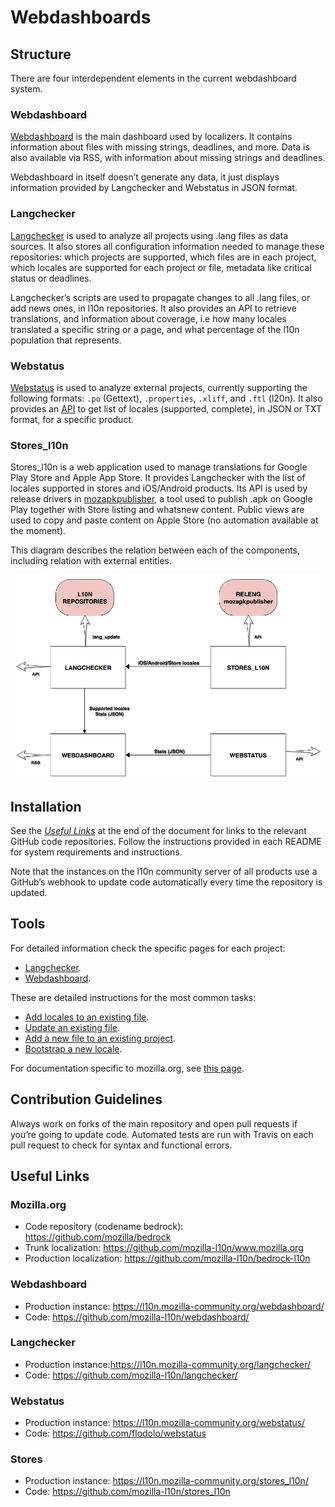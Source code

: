 # Webdashboards

## Structure
There are four interdependent elements in the current webdashboard system.

### Webdashboard
[Webdashboard] is the main dashboard used by localizers. It contains information about files with missing strings, deadlines, and more. Data is also available via RSS, with information about missing strings and deadlines.

Webdashboard in itself doesn’t generate any data, it just displays information provided by Langchecker and Webstatus in JSON format.

### Langchecker
[Langchecker](langchecker.md) is used to analyze all projects using .lang files as data sources. It also stores all configuration information needed to manage these repositories: which projects are supported, which files are in each project, which locales are supported for each project or file, metadata like critical status or deadlines.

Langchecker’s scripts are used to propagate changes to all .lang files, or add news ones, in l10n repositories. It also provides an API to retrieve translations, and information about coverage, i.e how many locales translated a specific string or a page, and what percentage of the l10n population that represents.

### Webstatus
[Webstatus] is used to analyze external projects, currently supporting the following formats: `.po` (Gettext), `.properties`, `.xliff`, and `.ftl` (l20n). It also provides an [API](https://github.com/mozilla-l10n/webstatus/#available-urls) to get list of locales (supported, complete), in JSON or TXT format, for a specific product.

### Stores_l10n
Stores_l10n is a web application used to manage translations for Google Play Store and Apple App Store. It provides Langchecker with the list of locales supported in stores and iOS/Android products. Its API is used by release drivers in [mozapkpublisher](https://github.com/mozilla-releng/mozapkpublisher/), a tool used to publish .apk on Google Play together with Store listing and whatsnew content. Public views are used to copy and paste content on Apple Store (no automation available at the moment).

This diagram describes the relation between each of the components, including relation with external entities.

<a href="/misc/img/webdashboards/webdashboards.png"><img src="/misc/img/webdashboards/webdashboards.png" alt="Webdashboards diagram" style="width: 600px; margin: 0 auto; display: block;"/></a>

## Installation
See the *[Useful Links](#useful-links)* at the end of the document for links to the relevant GitHub code repositories. Follow the instructions provided in each README for system requirements and instructions.

Note that the instances on the l10n community server of all products use a GitHub’s webhook to update code automatically every time the repository is updated.

## Tools
For detailed information check the specific pages for each project:
* [Langchecker](langchecker.md).
* [Webdashboard](webdashboard.md).

These are detailed instructions for the most common tasks:
* [Add locales to an existing file](add_locales.md).
* [Update an existing file](update_existing_file.md).
* [Add a new file to an existing project](add_new_file.md).
* [Bootstrap a new locale](bootstrap_new_locale.md).

For documentation specific to mozilla.org, see [this page](/products/mozilla_org/README.md).

## Contribution Guidelines
Always work on forks of the main repository and open pull requests if you’re going to update code. Automated tests are run with Travis on each pull request to check for syntax and functional errors.

## Useful Links
### Mozilla.org
* Code repository (codename bedrock): https://github.com/mozilla/bedrock
* Trunk localization: https://github.com/mozilla-l10n/www.mozilla.org
* Production localization: https://github.com/mozilla-l10n/bedrock-l10n

### Webdashboard
* Production instance: https://l10n.mozilla-community.org/webdashboard/
* Code: https://github.com/mozilla-l10n/webdashboard/

### Langchecker
* Production instance:https://l10n.mozilla-community.org/langchecker/
* Code: https://github.com/mozilla-l10n/langchecker/

### Webstatus
* Production instance: https://l10n.mozilla-community.org/webstatus/
* Code: https://github.com/flodolo/webstatus

### Stores
* Production instance: https://l10n.mozilla-community.org/stores_l10n/
* Code: https://github.com/mozilla-l10n/stores_l10n

[Webdashboard]: https://l10n.mozilla-community.org/webdashboard/
[Webstatus]: https://l10n.mozilla-community.org/webstatus/
